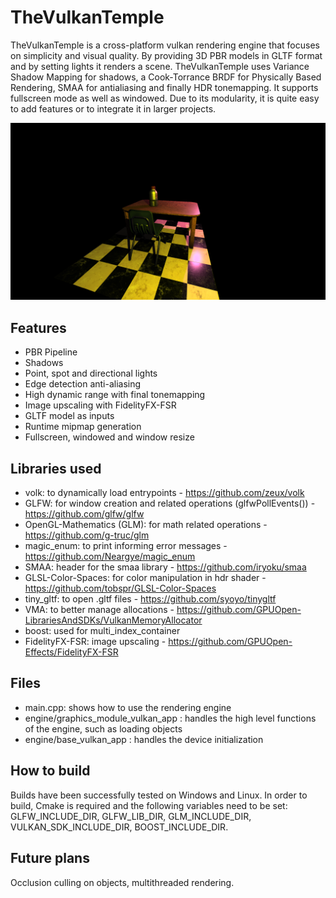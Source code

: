 # TheVulkanTemple
TheVulkanTemple is a cross-platform vulkan rendering engine that focuses on simplicity and visual quality. By providing 3D PBR models in GLTF format and by setting lights it renders a scene.
TheVulkanTemple uses Variance Shadow Mapping for shadows, a Cook-Torrance BRDF for Physically Based Rendering, SMAA for antialiasing and finally HDR tonemapping.
It supports fullscreen mode as well as windowed. Due to its modularity, it is quite easy to add features or to integrate it in larger projects.

![alt text](https://github.com/EdoardoLuciani/TheVulkanTemple/blob/master/docs/Screenshot.png)

## Features
- PBR Pipeline
- Shadows
- Point, spot and directional lights
- Edge detection anti-aliasing
- High dynamic range with final tonemapping
- Image upscaling with FidelityFX-FSR  
- GLTF model as inputs
- Runtime mipmap generation
- Fullscreen, windowed and window resize

## Libraries used
- volk: to dynamically load entrypoints - https://github.com/zeux/volk
- GLFW: for window creation and related operations (glfwPollEvents()) - https://github.com/glfw/glfw
- OpenGL-Mathematics (GLM): for math related operations - https://github.com/g-truc/glm
- magic_enum: to print informing error messages - https://github.com/Neargye/magic_enum
- SMAA: header for the smaa library - https://github.com/iryoku/smaa
- GLSL-Color-Spaces: for color manipulation in hdr shader - https://github.com/tobspr/GLSL-Color-Spaces
- tiny_gltf: to open .gltf files - https://github.com/syoyo/tinygltf
- VMA: to better manage allocations - https://github.com/GPUOpen-LibrariesAndSDKs/VulkanMemoryAllocator
- boost: used for multi_index_container
- FidelityFX-FSR: image upscaling - https://github.com/GPUOpen-Effects/FidelityFX-FSR

## Files
- main.cpp: shows how to use the rendering engine
- engine/graphics_module_vulkan_app : handles the high level functions of the engine, such as loading objects
- engine/base_vulkan_app : handles the device initialization

## How to build
Builds have been successfully tested on Windows and Linux. In order to build, Cmake is required and the following variables need to be set:
GLFW_INCLUDE_DIR,
GLFW_LIB_DIR,
GLM_INCLUDE_DIR,
VULKAN_SDK_INCLUDE_DIR,
BOOST_INCLUDE_DIR.

## Future plans
Occlusion culling on objects, multithreaded rendering.
